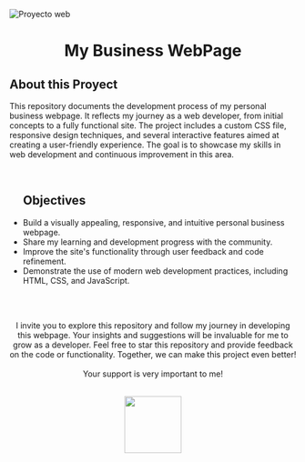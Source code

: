 
![Proyecto web](https://github.com/user-attachments/assets/6aef032d-540f-4e35-814f-9b61ad4bba4b)

<div align="center">
  <h1><bold></bold>My Business WebPage</bold></h1>
</div>

<div>
  <h2><bold>About this Proyect</bold></h2>
  <p>This repository documents the development process of my personal business webpage. It reflects my journey as a web developer, from initial concepts to a fully functional site. 
  The project includes a custom CSS file, responsive design techniques, and several interactive features aimed at creating a user-friendly experience. 
  The goal is to showcase my skills in web development and continuous improvement in this area.</p>
</div>
<br>
<div>
  <ul>
  <h2>Objectives</h2>
  <li>Build a visually appealing, responsive, and intuitive personal business webpage.</li>
  <li>Share my learning and development progress with the community.</li>
  <li>Improve the site's functionality through user feedback and code refinement.</li>
  <li>Demonstrate the use of modern web development practices, including HTML, CSS, and JavaScript.</li>
  </ul>
</div>
<br>
<br>
<div align="center">
<p>I invite you to explore this repository and follow my journey in developing this webpage. Your insights and suggestions will be invaluable for me to grow as a developer. Feel free to star this repository and provide feedback on the code or functionality. Together, we can make this project even better!
<br><br>
Your support is very important to me!</p><br> <img src='https://raw.githubusercontent.com/ShahriarShafin/ShahriarShafin/main/Assets/handshake.gif' width="100px"></i> 
</div>
